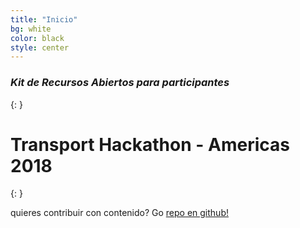```yaml
---
title: "Inicio"
bg: white
color: black
style: center
---
```


### *Kit de Recursos Abiertos para participantes*
{: }

<!--- <span class="fa-stack subtlecircle" style="font-size:100px; background:rgba(255,166,0,0.1)">
  <i class="fa fa-circle fa-stack-2x text-white"></i>
  <i class="fa fa-bicycle fa-stack-1x text-orange"></i>
</span> -->

# Transport Hackathon - Americas 2018
{: }

quieres contribuir con contenido? Go [repo en github!](https://github.com/t413/SinglePaged)

<!---<span id="forkongithub">
  <a href="{{ site.source_link }}" class="bg-blue">
    Fork me on GitHub
  </a>
</span>-->
